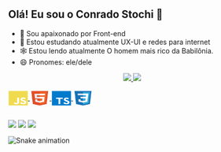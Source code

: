## Olá! Eu sou o Conrado Stochi 🖖

- 🚀 Sou apaixonado por Front-end
- 🌱 Estou estudando atualmente UX-UI e redes para internet
- 🕸 Estou lendo atualmente O homem mais rico da Babilônia.
- 😄 Pronomes: ele/dele

<div align="center">
  <a href="https://github.com/stochiconrado">
  <img height="180em" src="https://github-readme-stats.vercel.app/api?username=stochiconrado&show_icons=true&theme=chartreuse-dark&include_all_commits=true&count_private=true"/>
  <img height="180em" src="https://github-readme-stats.vercel.app/api/top-langs/?username=stochiconrado&layout=compact&langs_count=7&theme=chartreuse-dark"/>
</div>
  
<div style="display: inline_block"><br>
  <img align="center" alt="javascript" height="30" width="40" src="https://raw.githubusercontent.com/devicons/devicon/master/icons/javascript/javascript-plain.svg">
  <img align="center" alt="html" height="30" width="40" src="https://raw.githubusercontent.com/devicons/devicon/master/icons/html5/html5-original.svg">
  <img align="center" alt="typescript" height="30" width="40" src="https://raw.githubusercontent.com/devicons/devicon/master/icons/typescript/typescript-plain.svg">
  <img align="center" alt="css" height="30" width="40" src="https://raw.githubusercontent.com/devicons/devicon/master/icons/css3/css3-original.svg">
</div>
  
  ##
  
  <div>
    <a href= "mailto:conradostochi@protonmail.com"><img src="https://img.shields.io/badge/ProtonMail-8B89CC?style=for-the-badge&logo=protonmail&logoColor=white" target="_blank"></a>
  <a href= "mailto:stochiconrado@gmail.com"><img src="https://img.shields.io/badge/-Gmail-%23333?style=for-the-badge&logo=gmail&logoColor=white" target="_blank"></a>
  <a href="https://www.linkedin.com/in/stochiconrado" target="_blank"><img src="https://img.shields.io/badge/-LinkedIn-%230077B5?style=for-the-badge&logo=linkedin&logoColor=white" target="_blank"></a>     
  </div>
  
  ![Snake animation](https://github.com/stochiconrado/stochiconrado/blob/output/github-contribution-grid-snake.svg)

